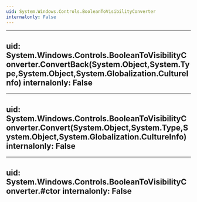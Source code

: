 ```yaml
---
uid: System.Windows.Controls.BooleanToVisibilityConverter
internalonly: False
---
```


---
uid: System.Windows.Controls.BooleanToVisibilityConverter.ConvertBack(System.Object,System.Type,System.Object,System.Globalization.CultureInfo)
internalonly: False
---

---
uid: System.Windows.Controls.BooleanToVisibilityConverter.Convert(System.Object,System.Type,System.Object,System.Globalization.CultureInfo)
internalonly: False
---

---
uid: System.Windows.Controls.BooleanToVisibilityConverter.#ctor
internalonly: False
---
